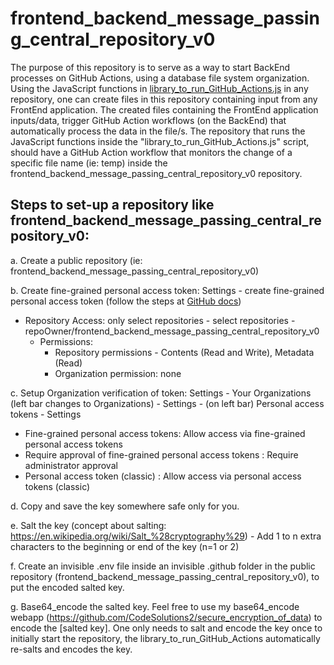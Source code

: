 # frontend_backend_message_passing_central_repository_v0

The purpose of this repository is to serve as a way to start BackEnd processes on GitHub Actions, using a database file system organization. Using the JavaScript functions in [library_to_run_GitHub_Actions.js](https://github.com/CodeSolutions2/my_chatbot) in any repository, one can create files in this repository containing input from any FrontEnd application. The created files containing the FrontEnd application inputs/data, trigger GitHub Action workflows (on the BackEnd) that automatically process the data in the file/s. The repository that runs the JavaScript functions inside the "library_to_run_GitHub_Actions.js" script, should have a GitHub Action workflow that monitors the change of a specific file name (ie: temp) inside the frontend_backend_message_passing_central_repository_v0 repository.

## Steps to set-up a repository like frontend_backend_message_passing_central_repository_v0:

a. Create a public repository (ie: frontend_backend_message_passing_central_repository_v0)

b. Create fine-grained personal access token: Settings - create fine-grained personal access token (follow the steps at [GitHub docs](https://docs.github.com/en/authentication/keeping-your-account-and-data-secure/managing-your-personal-access-tokens))
- Repository Access: only select repositories - select repositories -  repoOwner/frontend_backend_message_passing_central_repository_v0
    - Permissions: 
        - Repository permissions - Contents (Read and Write), Metadata (Read)
        - Organization permission: none
    
c. Setup Organization verification of token: Settings - Your Organizations (left bar changes to Organizations) - Settings - (on left bar) Personal access tokens - Settings
  - Fine-grained personal access tokens: Allow access via fine-grained personal access tokens 
  - Require approval of fine-grained personal access tokens : Require administrator approval 
  - Personal access token (classic) : Allow access via personal access tokens (classic)

d. Copy and save the key somewhere safe only for you. 

e. Salt the key (concept about salting: https://en.wikipedia.org/wiki/Salt_%28cryptography%29)
    - Add 1 to n extra characters to the beginning or end of the key (n=1 or 2)
    
f. Create an invisible .env file inside an invisible .github folder in the public repository (frontend_backend_message_passing_central_repository_v0), to put the encoded salted key.

g. Base64_encode the salted key. Feel free to use my base64_encode webapp (https://github.com/CodeSolutions2/secure_encryption_of_data) to encode the [salted key]. One only needs to salt and encode the key once to initially start the repository, the library_to_run_GitHub_Actions automatically re-salts and encodes the key.
